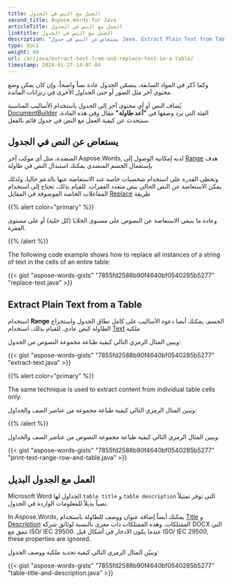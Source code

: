```yaml
---
title: العمل مع النص في الجدول
second_title: Aspose.Words for Java
articleTitle: العمل مع النص في الجدول
linktitle: العمل مع النص في الجدول
description: "يستعاض عن النص في جدول Java. Extract Plain Text from Table or Cell using Java."
type: docs
weight: 60
url: /ar/java/extract-text-from-and-replace-text-in-a-table/
timestamp: 2024-01-27-14-07-04
---
```


وكما ذُكر في المواد السابقة، يتضمّن الجدول عادة نصاً واضحاً، وإن كان يمكن وضع محتوى آخر مثل الصور أو حتى الجداول الأخرى في زنزانات المائدة.

يُضاف النص أو أي محتوى آخر إلى الجدول باستخدام الأساليب المناسبة [DocumentBuilder](https://reference.aspose.com/words/java/com.aspose.words/documentbuilder/) الفئة التي يرد وصفها في **"أعد طاولة"** مقال وفي هذه المادة، سنتحدث عن كيفية العمل مع النص في جدول قائم بالفعل.

## يستعاض عن النص في الجدول

المنضدة، مثل أي موكب آخر Aspose.Words, لديه إمكانية الوصول إلى [Range](https://reference.aspose.com/words/java/com.aspose.words/range/) هدف بإستعمال الجسم المنضدي يمكنك استبدال النص في طاولة

وتحظى القدرة على استخدام شخصيات خاصة عند الاستعاضة عنها بالدعم حاليا، ولذلك يمكن الاستعاضة عن النص الحالي بنص متعدد الفقرات. للقيام بذلك، تحتاج إلى استخدام المفاعلات الخاصة الموصوفة في المقابل [Replace](https://reference.aspose.com/words/java/com.aspose.words/range/#replace-java.lang.String-java.lang.String) طريقة

{{% alert color="primary" %}}

وعادة ما ينبغي الاستعاضة عن النصوص على مستوى الخلايا (كل خلية) أو على مستوى الفقرة.

{{% /alert %}}

The following code example shows how to replace all instances of a string of text in the cells of an entire table:

{{< gist "aspose-words-gists" "7855fd2588b90f4640bf0540285b5277" "replace-text.java" >}}

## Extract Plain Text from a Table

استخدام **Range** الجسم، يمكنك أيضا دعوة الأساليب على كامل نطاق الجدول واستخراج الطاولة كنص عادي. للقيام بذلك، استخدام [Text](https://reference.aspose.com/words/java/com.aspose.words/range/#Text) ملكية

ويبين المثال الرمزي التالي كيفية طباعة مجموعة النصوص من الجدول:

{{< gist "aspose-words-gists" "7855fd2588b90f4640bf0540285b5277" "extract-text.java" >}}

{{% alert color="primary" %}}

The same technique is used to extract content from individual table cells only.

ويبين المثال الرمزي التالي كيفية طباعة مجموعة من عناصر الصف والجداول:

{{% /alert %}}

ويبين المثال الرمزي التالي كيفية طباعة مجموعة النصوص من عناصر الصف والجداول.

{{< gist "aspose-words-gists" "7855fd2588b90f4640bf0540285b5277" "print-text-range-row-and-table.java" >}}

## العمل مع الجدول البديل

Microsoft Word الجداول لها `table title` و `table description` التي توفر تمثيلاً نصياً بديلاً للمعلومات الواردة في الجدول.

In Aspose.Words, يمكنك أيضاً إضافة عنوان ووصف للطاولة باستخدام [Title](https://reference.aspose.com/words/java/com.aspose.words/table/#getTitle) و [Description](https://reference.aspose.com/words/java/com.aspose.words/table/#getDescription) الممتلكات. وهذه الممتلكات ذات مغزى بالنسبة لوثائق شركة DOCX التي تتفق مع ISO/ IEC 29500. عندما يكون الادخار في أشكال قبل ISO/ IEC 29500, these properties are ignored.

ويبيّن المثال الرمزي التالي كيفية تحديد ملكية ووصف الجدول:

{{< gist "aspose-words-gists" "7855fd2588b90f4640bf0540285b5277" "table-title-and-description.java" >}}
